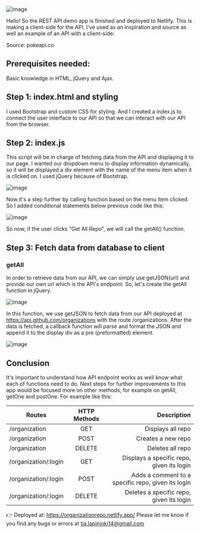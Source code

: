 ![image](https://user-images.githubusercontent.com/56343426/182027521-c15c166a-5a73-49f7-bccf-ebe3a320d9f9.png)

Hello! So the REST API demo app is finished and deployed to Netlify. This is making a client-side for the API. I've used as an inspiration and source as well an example of an API with a client-side: 

Source: pokeapi.co

## Prerequisites needed:

Basic knowledge in HTML, jQuery and Ajax.

## Step 1: index.html and styling 
I used Bootstrap and custom CSS for styling. And I created a index.js to connect the user interface to our API so that we can interact with our API from the browser. 

## Step 2: index.js 
This script will be in charge of fetching data from the API and displaying it to our page. I wanted our dropdown menu to display information dynamically, so it will be displayed a div element with the name of the menu item when it is clicked on. 
I used jQuery because of Bootstrap. 

![image](https://user-images.githubusercontent.com/56343426/182028285-90bc1907-4875-4ade-9689-b34eedcf104b.png)

Now it's a step further by calling function based on the menu item clicked. So I added conditional statements below previous code like this:

![image](https://user-images.githubusercontent.com/56343426/182028434-03f9e2f7-e250-4e1b-b176-51e5bf2d5d3e.png)

So now, if the user clicks "Get All Repo", we will call the getAll() function. 

## Step 3: Fetch data from database to client 
### getAll 
In order to retrieve data from our API, we can simply use getJSON(url) and provide our own url which is the API's endpoint. So, let's create the getAll function in jQuery. 

![image](https://user-images.githubusercontent.com/56343426/182028637-f7e69b69-3733-428d-b695-8b9163a8b3c7.png)

In this function, we use getJSON to fetch data from our API deployed at https://api.github.com/organizations with the route /organizations. After the data is fetched, a callback function will parse and format the JSON and append it to the display div as a pre (preformatted) element. 

![image](https://user-images.githubusercontent.com/56343426/182028840-b7e4d9b4-a3ae-453e-99e6-85a89c967dfd.png)

## Conclusion
It's important to understand how API endpoint works as well know what each of functions need to do. Next steps for further improvements to this app would be focused more on other methods, for example on getAll, getOne and postOne. For example like this:

| Routes                 | HTTP Methods  | Description |
| -------------          |:-------------:| -----:|
| /organization          | GET           | Displays all repo |
| /organization          | POST          | Creates a new repo |
| /organization          | DELETE        | Deletes all repo |
| /organization/:login   | GET           | Displays a specific repo, given its login |
| /organization/:login   | POST          | Adds a comment to a specific repo, given its login |
| /organization/:login   | DELETE        | Deletes a specific repo, given its login |

👉 Deployed at: https://organizationrepo.netlify.app/ 
Please let me know if you find any bugs or errors at tia.lapinjoki14@gmail.com 

